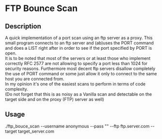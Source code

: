 # FTP Bounce Scan
## Description
A quick implementation of a port scan using an ftp server as a proxy.
This small program connects to an ftp server and (ab)uses the PORT command and does a LIST right after in order to see if the port specified by PORT is open.  
It is to be noted that most of the servers or at least those who implement correctly RFC 2577 are not allowing to specify a port less than 1024 for security reasons. Furthermore most decent ftp servers disallow completely the use of PORT command or some just allow it only to connect to the same host you are connected from.  
In my opinion it's one of the easiest scans to perform in terms of code complexity.  
(Do not forget that this is as noisy as a Vanilla scan and detectable on the target side and on the proxy (FTP) server as well)  

## Usage
./ftp_bouce_scan --username anonymous --pass "" --ftp ftp.server.com --target target_server.com  

